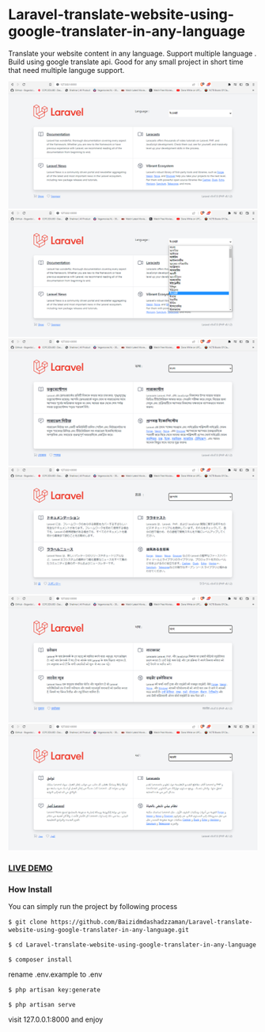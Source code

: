 # Laravel-translate-website-using-google-translater-in-any-language  

Translate your website content in any language. Support multiple language . Build using google translate api.
Good for any small project in short time that need multiple languge support.

![image](1.PNG?raw=true "image")
![image](2.PNG?raw=true "image")
![image](3.PNG?raw=true "image")
![image](4.PNG?raw=true "image")
![image](5.PNG?raw=true "image")
![image](6.PNG?raw=true "image")

### <a href="http://baizidmdashadzzaman.com/">LIVE DEMO</a>

### How Install

You can simply run the project by following process
```shell
$ git clone https://github.com/Baizidmdashadzzaman/Laravel-translate-website-using-google-translater-in-any-language.git
```
```shell
$ cd Laravel-translate-website-using-google-translater-in-any-language
```
```shell
$ composer install
```

rename .env.example to .env 

```shell
$ php artisan key:generate
```
```shell
$ php artisan serve
```

visit 127.0.0.1:8000 and enjoy
